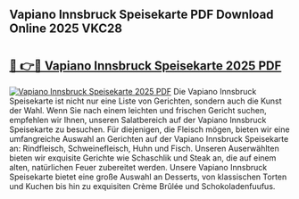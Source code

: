## Vapiano Innsbruck Speisekarte PDF Download Online 2025 VKC28

# <h2><a href="http://gc9l415.nevu.top/?p=Vapiano+Innsbruck+Speisekarte">🔗 👉🔴 Vapiano Innsbruck Speisekarte 2025 PDF</a></h2>

[![Vapiano Innsbruck Speisekarte 2025 PDF](https://i.imgur.com/dBaPXMq.png)](http://gc9l415.nevu.top/?p=Vapiano+Innsbruck+Speisekarte)
Die Vapiano Innsbruck Speisekarte ist nicht nur eine Liste von Gerichten, sondern auch die Kunst der Wahl. Wenn Sie nach einem leichten und frischen Gericht suchen, empfehlen wir Ihnen, unseren Salatbereich auf der Vapiano Innsbruck Speisekarte zu besuchen. Für diejenigen, die Fleisch mögen, bieten wir eine umfangreiche Auswahl an Gerichten auf der Vapiano Innsbruck Speisekarte an: Rindfleisch, Schweinefleisch, Huhn und Fisch. Unseren Auserwählten bieten wir exquisite Gerichte wie Schaschlik und Steak an, die auf einem alten, natürlichen Feuer zubereitet werden. Unsere Vapiano Innsbruck Speisekarte bietet eine große Auswahl an Desserts, von klassischen Torten und Kuchen bis hin zu exquisiten Crème Brûlée und Schokoladenfuufus.
